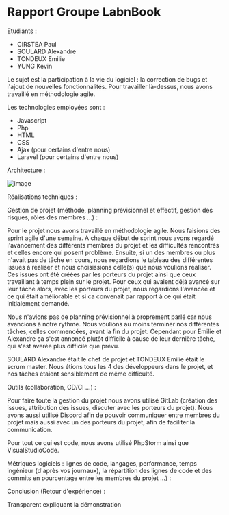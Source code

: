 # Rapport Groupe LabnBook

Etudiants :

- CIRSTEA Paul
- SOULARD Alexandre
- TONDEUX Emilie
- YUNG Kevin

Le sujet est la participation à la vie du logiciel : la correction de bugs et l'ajout de nouvelles fonctionnalités. Pour travailler là-dessus, nous avons travaillé en méthodologie agile.

Les technologies employées sont :
- Javascript
- Php
- HTML
- CSS
- Ajax (pour certains d'entre nous)
- Laravel (pour certains d'entre nous)

Architecture :

![image](https://user-images.githubusercontent.com/58270807/158170946-d2850b8b-dc7d-4ef3-b00a-da7262099be5.png)

Réalisations techniques :

Gestion de projet (méthode, planning prévisionnel et effectif, gestion des risques, rôles des membres ...) :

Pour le projet nous avons travaillé en méthodologie agile. Nous faisions des sprint agile d'une semaine. A chaque début de sprint nous avons regardé l'avancement des différents membres du projet et les difficultés rencontrés et celles encore qui posent problème. Ensuite, si un des membres ou plus n'avait pas de tâche en cours, nous regardions le tableau des différentes issues à réaliser et nous choisissions celle(s) que nous voulions réaliser. Ces issues ont été créées par les porteurs du projet ainsi que ceux travaillant à temps plein sur le projet. Pour ceux qui avaient déjà avancé sur leur tâche alors, avec les porteurs du projet, nous regardions l'avancée et ce qui était améliorable et si ca convenait par rapport à ce qui était initialement demandé.

Nous n'avions pas de planning prévisionnel à proprement parlé car nous avancions à notre rythme. Nous voulions au moins terminer nos différentes tâches, celles commencées, avant la fin du projet. Cependant pour Emilie et Alexandre ça s'est annoncé plutôt difficile à cause de leur dernière tâche, qui s'est averée plus difficile que prévu.

SOULARD Alexandre était le chef de projet et TONDEUX Emilie était le scrum master. Nous étions tous les 4 des développeurs dans le projet, et nos tâches étaient sensiblement de même difficulté.

Outils (collaboration, CD/CI ...) :

Pour faire toute la gestion du projet nous avons utilisé GitLab (création des issues, attribution des issues, discuter avec les porteurs du projet). Nous avons aussi utilisé Discord afin de pouvoir communiquer entre membres du projet mais aussi avec un des porteurs du projet, afin de faciliter la communication.

Pour tout ce qui est code, nous avons utilisé PhpStorm ainsi que VisualStudioCode.

Métriques logiciels : lignes de code, langages, performance, temps ingénieur (d'après vos journaux), la répartition des lignes de code et des commits en pourcentage entre les membres du projet ...) :

Conclusion (Retour d'expérience) :


Transparent expliquant la démonstration




